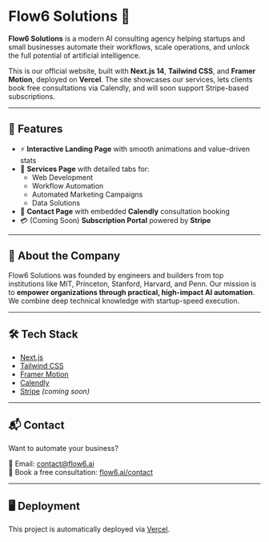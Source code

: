 # Flow6 Solutions 🌊

**Flow6 Solutions** is a modern AI consulting agency helping startups and small businesses automate their workflows, scale operations, and unlock the full potential of artificial intelligence.

This is our official website, built with **Next.js 14**, **Tailwind CSS**, and **Framer Motion**, deployed on **Vercel**. The site showcases our services, lets clients book free consultations via Calendly, and will soon support Stripe-based subscriptions.

---

## 🚀 Features

- ⚡️ **Interactive Landing Page** with smooth animations and value-driven stats
- 🧠 **Services Page** with detailed tabs for:
  - Web Development
  - Workflow Automation
  - Automated Marketing Campaigns
  - Data Solutions
- 📅 **Contact Page** with embedded **Calendly** consultation booking
- 💳 (Coming Soon) **Subscription Portal** powered by **Stripe**

---

## 💼 About the Company

Flow6 Solutions was founded by engineers and builders from top institutions like MIT, Princeton, Stanford, Harvard, and Penn. Our mission is to **empower organizations through practical, high-impact AI automation**. We combine deep technical knowledge with startup-speed execution.

---

## 🛠 Tech Stack

- [Next.js](https://nextjs.org/)
- [Tailwind CSS](https://tailwindcss.com/)
- [Framer Motion](https://www.framer.com/motion/)
- [Calendly](https://calendly.com/)
- [Stripe](https://stripe.com/) *(coming soon)*

---

## 📬 Contact

Want to automate your business?

📧 Email: [contact@flow6.ai](mailto:contact@flow6.ai)  
📅 Book a free consultation: [flow6.ai/contact](https://flow6.ai/contact)

---

## 🖥 Deployment

This project is automatically deployed via [Vercel](https://vercel.com/).
